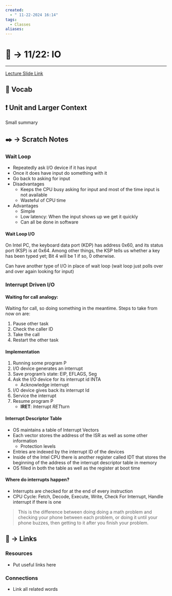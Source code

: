 ```yaml
---
created:
  - " 11-22-2024 16:14"
tags:
  - Classes
aliases:
---
```


# 📗 -> 11/22: IO
---
[Lecture Slide Link](https://docs.google.com/presentation/d/1PEYgys2NqcWXuusUizAn3fjxKO06W3JchQx3wvjenes/edit#slide=id.p)

## 🎤 Vocab



## ❗ Unit and Larger Context
Small summary



## ✒️ -> Scratch Notes
### Wait Loop
- Repeatedly ask I/O device if it has input
- Once it does have input do something with it
- Go back to asking for input
- Disadvantages
	- Keeps the CPU busy asking for input and most of the time input is not available
	- Wasteful of CPU time
- Advantages
	- Simple
	- Low latency: When the input shows up we get it quickly
	- Can all be done in software
#### Wait Loop I/O
On Intel PC, the keyboard data port (KDP) has address 0x60, and its status port (KSP) is at 0x64.
Among other things, the KSP tells us whether a key has been typed yet; Bit 4 will be 1 if so, 0 otherwise.


Can have another type of I/O in place of wait loop (wait loop just polls over and over again looking for input)

### Interrupt Driven I/O
#### Waiting for call analogy:
Waiting for call, so doing something in the meantime. Steps to take from now on are:
1) Pause other task
2) Check the caller ID
3) Take the call
4) Restart the other task
#### Implementation
1) Running some program P
2) I/O device generates an interrupt
3) Save program’s state: EIP, EFLAGS, Seg
4) Ask the I/O device for its interrupt id INTA
	- Acknowledge interrupt
5) I/O device gives back its interrupt Id
6) Service the interrupt
7) Resume program P
	- **IRET**: *I*nterrupt *RET*turn

#### Interrupt Descriptor Table
- OS maintains a table of Interrupt Vectors
- Each vector stores the address of the ISR as well as some other information
	- Protection levels
- Entries are indexed by the interrupt ID of the devices
- Inside of the Intel CPU there is another register called IDT that stores the beginning of the address of the interrupt descriptor table in memory
- OS filled in both the table as well as the register at boot time


#### Where do interrupts happen?
- Interrupts are checked for at the end of every instruction
- CPU Cycle: Fetch, Decode, Execute, Write, Check For Interrupt, Handle interrupt if there is one

> This is the difference between doing doing a math problem and checking your phone between each problem, or doing it until your phone buzzes, then getting to it after you finish your problem.



## 🔗 -> Links
### Resources
- Put useful links here


### Connections
- Link all related words
